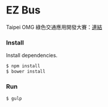 # EZ Bus


Taipei OMG 綠色交通應用開發大賽：[連結](https://taipeiomg.bhuntr.com/)


### Install

Install dependencies.

```bash
$ npm install
$ bower install
```

### Run

```bash
$ gulp
```

